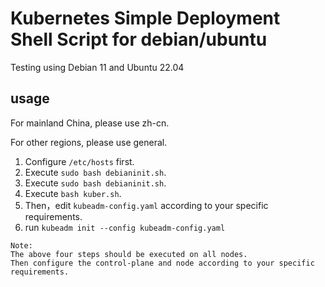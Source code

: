 # Kubernetes Simple Deployment Shell Script for debian/ubuntu

Testing using Debian 11 and Ubuntu 22.04

## usage

For mainland China, please use zh-cn. 

For other regions, please use general.

1. Configure `/etc/hosts` first.
2. Execute `sudo bash debianinit.sh`.
3. Execute `sudo bash debianinit.sh`.
4. Execute `bash kuber.sh`.
5. Then，edit `kubeadm-config.yaml` according to your specific requirements.
6. run `kubeadm init --config kubeadm-config.yaml`

```
Note:
The above four steps should be executed on all nodes.
Then configure the control-plane and node according to your specific requirements.
```





